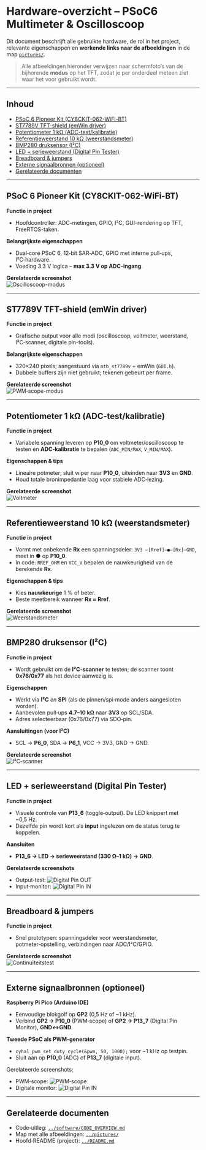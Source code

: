 # Hardware-overzicht – PSoC6 Multimeter & Oscilloscoop

Dit document beschrijft alle gebruikte hardware, de rol in het project, relevante eigenschappen en **werkende links naar de afbeeldingen** in de map [`pictures/`](../pictures).

> Alle afbeeldingen hieronder verwijzen naar schermfoto’s van de bijhorende **modus** op het TFT, zodat je per onderdeel meteen ziet waar het voor gebruikt wordt.

---

## Inhoud
- [PSoC 6 Pioneer Kit (CY8CKIT-062-WiFi-BT)](#psoc-6-pioneer-kit-cy8ckit-062-wifi-bt)
- [ST7789V TFT-shield (emWin driver)](#st7789v-tft-shield-emwin-driver)
- [Potentiometer 1 kΩ (ADC-test/kalibratie)](#potentiometer-1-kω-adc-testkalibratie)
- [Referentieweerstand 10 kΩ (weerstandsmeter)](#referentieweerstand-10-kω-weerstandsmeter)
- [BMP280 druksensor (I²C)](#bmp280-druksensor-i²c)
- [LED + serieweerstand (Digital Pin Tester)](#led--serieweerstand-digital-pin-tester)
- [Breadboard & jumpers](#breadboard--jumpers)
- [Externe signaalbronnen (optioneel)](#externe-signaalbronnen-optioneel)
- [Gerelateerde documenten](#gerelateerde-documenten)

---

## PSoC 6 Pioneer Kit (CY8CKIT-062-WiFi-BT)

**Functie in project**  
- Hoofdcontroller: ADC-metingen, GPIO, I²C, GUI-rendering op TFT, FreeRTOS-taken.

**Belangrijkste eigenschappen**  
- Dual‑core PSoC 6, 12‑bit SAR‑ADC, GPIO met interne pull‑ups, I²C‑hardware.  
- Voeding 3.3 V logica – **max 3.3 V op ADC-ingang**.

**Gerelateerde screenshot**  
![Oscilloscoop-modus](../pictures/modus_osci.png)

---

## ST7789V TFT-shield (emWin driver)

**Functie in project**  
- Grafische output voor alle modi (oscilloscoop, voltmeter, weerstand, I²C‑scanner, digitale pin-tools).

**Belangrijkste eigenschappen**  
- 320×240 pixels; aangestuurd via `mtb_st7789v` + emWin (`GUI.h`).  
- Dubbele buffers zijn niet gebruikt; tekenen gebeurt per frame.

**Gerelateerde screenshot**  
![PWM‑scope-modus](../pictures/modus_pwm_scope.png)

---

## Potentiometer 1 kΩ (ADC-test/kalibratie)

**Functie in project**  
- Variabele spanning leveren op **P10_0** om voltmeter/oscilloscoop te testen en **ADC‑kalibratie** te bepalen (`ADC_MIN/MAX`, `V_MIN/MAX`).

**Eigenschappen & tips**  
- Lineaire potmeter; sluit wiper naar **P10_0**, uiteinden naar **3V3** en **GND**.  
- Houd totale bronimpedantie laag voor stabiele ADC‑lezing.

**Gerelateerde screenshot**  
![Voltmeter](../pictures/modus_vmeter.png)

---

## Referentieweerstand 10 kΩ (weerstandsmeter)

**Functie in project**  
- Vormt met onbekende **Rx** een spanningsdeler: `3V3 —[Rref]—●—[Rx]—GND`, meet in **●** op **P10_0**.  
- In code: `RREF_OHM` en `VCC_V` bepalen de nauwkeurigheid van de berekende **Rx**.

**Eigenschappen & tips**  
- Kies **nauwkeurige** 1 % of beter.  
- Beste meetbereik wanneer **Rx ≈ Rref**.

**Gerelateerde screenshot**  
![Weerstandsmeter](../pictures/modus_weerstand.png)

---

## BMP280 druksensor (I²C)

**Functie in project**  
- Wordt gebruikt om de **I²C‑scanner** te testen; de scanner toont **0x76/0x77** als het device aanwezig is.

**Eigenschappen**  
- Werkt via **I²C** *en* **SPI** (als de pinnen/spi‑mode anders aangesloten worden).  
- Aanbevolen pull‑ups **4.7–10 kΩ** naar **3V3** op SCL/SDA.  
- Adres selecteerbaar (0x76/0x77) via SDO‑pin.

**Aansluitingen (voor I²C)**  
- SCL → **P6_0**, SDA → **P6_1**, VCC → 3V3, GND → GND.

**Gerelateerde screenshot**  
![I²C‑scanner](../pictures/modus_i2c_scan.png)

---

## LED + serieweerstand (Digital Pin Tester)

**Functie in project**  
- Visuele controle van **P13_6** (toggle‑output). De LED knippert met ~0,5 Hz.  
- Dezelfde pin wordt kort als **input** ingelezen om de status terug te koppelen.

**Aansluiten**  
- **P13_6 → LED → serieweerstand (330 Ω–1 kΩ) → GND**.

**Gerelateerde screenshots**  
- Output‑test: ![Digital Pin OUT](../pictures/modus_digpin_out.png)  
- Input‑monitor: ![Digital Pin IN](../pictures/modus_digpin_in.png)

---

## Breadboard & jumpers

**Functie in project**  
- Snel prototypen: spanningsdeler voor weerstandsmeter, potmeter‑opstelling, verbindingen naar ADC/I²C/GPIO.

**Gerelateerde screenshot**  
![Continuïteitstest](../pictures/modus_continu.png)

---

## Externe signaalbronnen (optioneel)

**Raspberry Pi Pico (Arduino IDE)**  
- Eenvoudige blokgolf op **GP2** (0,5 Hz of ~1 kHz).  
- Verbind **GP2 → P10_0** (PWM‑scope) of **GP2 → P13_7** (Digital Pin Monitor), **GND↔GND**.

**Tweede PSoC als PWM‑generator**  
- `cyhal_pwm_set_duty_cycle(&pwm, 50, 1000);` voor ~1 kHz op testpin.  
- Sluit aan op **P10_0** (ADC) of **P13_7** (digitale input).

Gerelateerde screenshots:  
- PWM‑scope: ![PWM‑scope](../pictures/modus_pwm_scope.png)  
- Digitale monitor: ![Digital Pin IN](../pictures/modus_digpin_in.png)

---

## Gerelateerde documenten

- Code‑uitleg: [`../software/CODE_OVERVIEW.md`](../software/CODE_OVERVIEW.md)  
- Map met alle afbeeldingen: [`../pictures/`](../pictures)  
- Hoofd‑README (project): [`../README.md`](../README.md)
